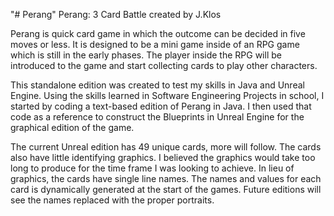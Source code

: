 "# Perang" 
Perang: 3 Card Battle
created by J.Klos

Perang is quick card game in which the outcome can be decided in five moves or less.
It is designed to be a mini game inside of an RPG game which is still in the early phases.
The player inside the RPG will be introduced to the game and start collecting cards to play
other characters. 

This standalone edition was created to test my skills in Java and Unreal Engine. Using the skills
learned in Software Engineering Projects in school, I started by coding a text-based edition of Perang
in Java. I then used that code as a reference to construct the Blueprints in Unreal Engine for the 
graphical edition of the game. 

The current Unreal edition has 49 unique cards, more will follow. The cards also have little identifying graphics.
I believed the graphics would take too long to produce for the time frame I was looking to achieve. 
In lieu of graphics, the cards have single line names. The names and values for each card is dynamically generated 
at the start of the games. Future editions will see the names replaced with the proper portraits. 

